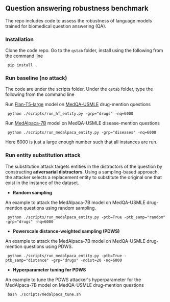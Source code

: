 ## Question answering robustness benchmark

The repo includes code to assess the robustness of language models trained for biomedical question answering (QA).

### Installation

Clone the code repo. Go to the `qstab` folder, install using the following from the command line

<pre><code class="console"> pip install . </code></pre>

### Run baseline (no attack)

The code are under the scripts folder. Under the `qstab` folder, type the following from the command line

Run [Flan-T5-large](https://huggingface.co/google/flan-t5-large) model on [MedQA-USMLE](https://huggingface.co/datasets/GBaker/MedQA-USMLE-4-options-hf-MPNet-IR) drug-mention questions
<pre><code class="console"> python ./scripts/run_hf_entity.py -grp="drugs" -nq=6000 </code></pre>

Run [MedAlpaca-7B](https://huggingface.co/medalpaca/medalpaca-7b) model on MedQA-USMLE disease-mention questions
<pre><code class="console"> python ./scripts/run_medalpaca_entity.py -grp="diseases" -nq=6000 </code></pre>

Here 6000 is just a large enough number such that all instances are run.

### Run entity substitution attack

The substitution attack targets entities in the distractors of the question by constructing **adversarial distractors**. Using a sampling-based approach, the attacker selects a replacement entity to substitute the original one that exist in the instance of the dataset.

* **Random sampling**

An example to attack the MedAlpaca-7B model on MedQA-USMLE drug-mention questions using random sampling.
<pre><code class="console"> python ./scripts/run_medalpaca_entity.py -ptb=True -ptb_samp="random" -grp="drugs" -nq=6000 </code></pre>

* **Powerscale distance-weighted sampling (PDWS)**

An example to attack the MedAlpaca-7B model on MedQA-USMLE drug-mention questions using PDWS.
<pre><code class="console"> python ./scripts/run_medalpaca_entity.py -ptb=True -ptb_samp="distance" -grp="drugs" -ndist=20 -nq=6000 </code></pre>

* **Hyperparameter tuning for PDWS**

An example to tune the PDWS attacker's hyperparameter for the MedAlpaca-7B model on MedQA-USMLE drug-mention questions
<pre><code class="console"> bash ./scripts/medalpaca_tune.sh </code></pre>